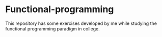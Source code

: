 # Functional-programming

This repository has some exercises developed by me while studying the functional programming paradigm in college.

